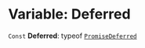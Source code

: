 # Variable: Deferred

`Const` **Deferred**: typeof [`PromiseDeferred`](/auto-docs/editor/classes/PromiseDeferred.md)
